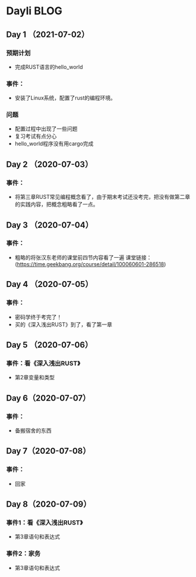 # Dayli BLOG





## Day 1 （2021-07-02）

### 预期计划
+ 完成RUST语言的hello_world

### 事件：
+ 安装了Linux系统，配置了rust的编程环境。  

### 问题
+ 配置过程中出现了一些问题
+ 复习考试有点分心
+ hello_world程序没有用cargo完成
## Day 2 （2020-07-03）

### 事件：
+ 将第三章RUST常见编程概念看了，由于期末考试还没考完，把没有做第二章的实践内容，把概念粗略看了一点。

## Day 3 （2020-07-04）

### 事件：
+ 粗略的将张汉东老师的课堂前四节内容看了一遍
课堂链接：(https://time.geekbang.org/course/detail/100060601-286518) 

## Day 4 （2020-07-05）

### 事件：
+ 密码学终于考完了！
+ 买的《深入浅出RUST》到了，看了第一章

## Day 5 （2020-07-06）

### 事件：看《深入浅出RUST》
+ 第2章变量和类型

## Day 6（2020-07-07）

### 事件：
+ 备搬宿舍的东西

## Day 7（2020-07-08）

### 事件：
+ 回家

## Day 8（2020-07-09）

### 事件1：看《深入浅出RUST》
+ 第3章语句和表达式


### 事件2：家务

+ 第3章语句和表达式
